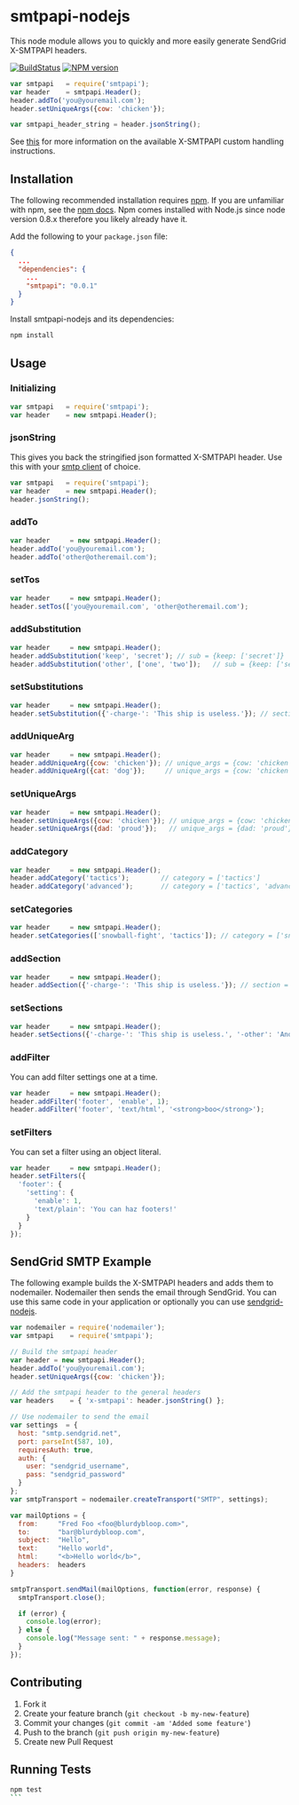 # smtpapi-nodejs

This node module allows you to quickly and more easily generate SendGrid X-SMTPAPI headers.

[![BuildStatus](https://travis-ci.org/sendgrid/smtpapi-nodejs.png?branch=master)](https://travis-ci.org/sendgrid/smtpapi-nodejs)
[![NPM version](https://badge.fury.io/js/smtpapi.png)](http://badge.fury.io/js/smtpapi)

```javascript
var smtpapi   = require('smtpapi');
var header    = smtpapi.Header(); 
header.addTo('you@youremail.com');
header.setUniqueArgs({cow: 'chicken'});

var smtpapi_header_string = header.jsonString();
```

See [this](http://sendgrid.com/docs/API_Reference/SMTP_API/) for more information on the available X-SMTPAPI custom handling instructions.

## Installation

The following recommended installation requires [npm](https://npmjs.org/). If you are unfamiliar with npm, see the [npm docs](https://npmjs.org/doc/). Npm comes installed with Node.js since node version 0.8.x therefore you likely already have it.

Add the following to your `package.json` file:

```json
{
  ...
  "dependencies": {
    ...
    "smtpapi": "0.0.1"
  }
}
```

Install smtpapi-nodejs and its dependencies:

```bash
npm install
```

## Usage

### Initializing

```javascript
var smtpapi   = require('smtpapi');
var header    = new smtpapi.Header();
```

### jsonString

This gives you back the stringified json formatted X-SMTPAPI header. Use this with your [smtp client](https://github.com/andris9/simplesmtp) of choice.

```javascript
var smtpapi   = require('smtpapi');
var header    = new smtpapi.Header();
header.jsonString();
```

### addTo

```javascript
var header     = new smtpapi.Header();
header.addTo('you@youremail.com');
header.addTo('other@otheremail.com');
```

### setTos

```javascript
var header     = new smtpapi.Header();
header.setTos(['you@youremail.com', 'other@otheremail.com');
```

### addSubstitution

```javascript
var header     = new smtpapi.Header();
header.addSubstitution('keep', 'secret'); // sub = {keep: ['secret']}
header.addSubstitution('other', ['one', 'two']);   // sub = {keep: ['secret'], other: ['one', 'two']}
```

### setSubstitutions 

```javascript
var header     = new smtpapi.Header();
header.setSubstitution({'-charge-': 'This ship is useless.'}); // section = {'-charge-': 'This ship is useless.'}
```

### addUniqueArg

```javascript
var header     = new smtpapi.Header();
header.addUniqueArg({cow: 'chicken'}); // unique_args = {cow: 'chicken'}
header.addUniqueArg({cat: 'dog'});     // unique_args = {cow: 'chicken', cat: 'dog'}
```

### setUniqueArgs

```javascript
var header     = new smtpapi.Header();
header.setUniqueArgs({cow: 'chicken'}); // unique_args = {cow: 'chicken'}
header.setUniqueArgs({dad: 'proud'});   // unique_args = {dad: 'proud'}
```

### addCategory

```javascript
var header     = new smtpapi.Header();
header.addCategory('tactics');        // category = ['tactics']
header.addCategory('advanced');       // category = ['tactics', 'advanced']
```

### setCategories

```javascript
var header     = new smtpapi.Header();
header.setCategories(['snowball-fight', 'tactics']); // category = ['snowball-fight', 'tactics']
```

### addSection

```javascript
var header     = new smtpapi.Header();
header.addSection({'-charge-': 'This ship is useless.'}); // section = {'-charge-': 'This ship is useless.'}
```

### setSections

```javascript
var header     = new smtpapi.Header();
header.setSections({'-charge-': 'This ship is useless.', '-other': 'Another section here'}); // section = {'-charge-': 'This ship is useless.', '-other': 'Another section here'}
```

### addFilter

You can add filter settings one at a time.

```javascript
var header     = new smtpapi.Header();
header.addFilter('footer', 'enable', 1);
header.addFilter('footer', 'text/html', '<strong>boo</strong>');
```

### setFilters

You can set a filter using an object literal.

```javascript
var header     = new smtpapi.Header();
header.setFilters({
  'footer': {
    'setting': {
      'enable': 1,
      'text/plain': 'You can haz footers!'
    }
  }
});
```

## SendGrid SMTP Example

The following example builds the X-SMTPAPI headers and adds them to nodemailer. Nodemailer then sends the email through SendGrid. You can use this same code in your application or optionally you can use [sendgrid-nodejs](http://github.com/sendgrid/sendgrid-nodejs).

```javascript 
var nodemailer = require('nodemailer');
var smtpapi    = require('smtpapi');

// Build the smtpapi header
var header = new smtpapi.Header();
header.addTo('you@youremail.com');
header.setUniqueArgs({cow: 'chicken'});

// Add the smtpapi header to the general headers
var headers    = { 'x-smtpapi': header.jsonString() };

// Use nodemailer to send the email
var settings  = {
  host: "smtp.sendgrid.net",
  port: parseInt(587, 10),
  requiresAuth: true,
  auth: {
    user: "sendgrid_username",
    pass: "sendgrid_password"
  }
};
var smtpTransport = nodemailer.createTransport("SMTP", settings);

var mailOptions = {
  from:     "Fred Foo <foo@blurdybloop.com>",
  to:       "bar@blurdybloop.com",
  subject:  "Hello",
  text:     "Hello world",
  html:     "<b>Hello world</b>",
  headers:  headers
}

smtpTransport.sendMail(mailOptions, function(error, response) {
  smtpTransport.close();

  if (error) { 
    console.log(error);
  } else {
    console.log("Message sent: " + response.message);
  }
});
```

## Contributing

1. Fork it
2. Create your feature branch (`git checkout -b my-new-feature`)
3. Commit your changes (`git commit -am 'Added some feature'`)
4. Push to the branch (`git push origin my-new-feature`)
5. Create new Pull Request

## Running Tests

````bash
npm test
```
